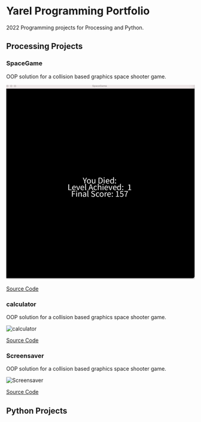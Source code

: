# Yarel Programming Portfolio

2022 Programming projects for Processing and Python.

## Processing Projects 

### SpaceGame
OOP solution for a collision based graphics space shooter game. 

![SpaceGame](https://github.com/huevosucker/programmingproject/blob/gh-pages/images/spacegame.png?raw=true)

[Source Code](https://github.com/huevosucker/programmingproject/blob/gh-pages/slc/SpaceGame%202.zip)

### calculator
OOP solution for a collision based graphics space shooter game. 

![calculator]()

[Source Code](https://github.com/huevosucker/programmingproject/blob/gh-pages/slc/Calculator.zip)

### Screensaver
OOP solution for a collision based graphics space shooter game. 

![Screensaver]()

[Source Code]()


## Python Projects
